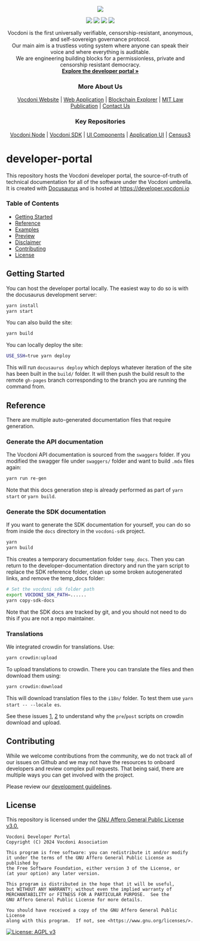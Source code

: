 <p align="center" width="100%">
    <img src="https://developer.vocdoni.io/img/vocdoni_logotype_full_white.svg" />
</p>

<p align="center" width="100%">
    <a href="https://github.com/vocdoni/developer-portal/commits/main/"><img src="https://img.shields.io/github/commit-activity/m/vocdoni/developer-portal" /></a>
    <a href="https://github.com/vocdoni/developer-portal/issues"><img src="https://img.shields.io/github/issues/vocdoni/developer-portal" /></a>
    <a href="https://discord.gg/xFTh8Np2ga"><img src="https://img.shields.io/badge/discord-join%20chat-blue.svg" /></a>
    <a href="https://twitter.com/vocdoni"><img src="https://img.shields.io/twitter/follow/vocdoni.svg?style=social&label=Follow" /></a>
</p>


  <div align="center">
    Vocdoni is the first universally verifiable, censorship-resistant, anonymous, and self-sovereign governance protocol. <br />
    Our main aim is a trustless voting system where anyone can speak their voice and where everything is auditable. <br />
    We are engineering building blocks for a permissionless, private and censorship resistant democracy.
    <br />
    <a href="https://developer.vocdoni.io/"><strong>Explore the developer portal »</strong></a>
    <br />
    <h3>More About Us</h3>
    <a href="https://vocdoni.io">Vocdoni Website</a>
    |
    <a href="https://vocdoni.app">Web Application</a>
    |
    <a href="https://explorer.vote/">Blockchain Explorer</a>
    |
    <a href="https://law.mit.edu/pub/remotevotingintheageofcryptography/release/1">MIT Law Publication</a>
    |
    <a href="https://chat.vocdoni.io">Contact Us</a>
    <br />
    <h3>Key Repositories</h3>
    <a href="https://github.com/vocdoni/vocdoni-node">Vocdoni Node</a>
    |
    <a href="https://github.com/vocdoni/vocdoni-sdk/">Vocdoni SDK</a>
    |
    <a href="https://github.com/vocdoni/ui-components">UI Components</a>
    |
    <a href="https://github.com/vocdoni/ui-scaffold">Application UI</a>
    |
    <a href="https://github.com/vocdoni/census3">Census3</a>
  </div>

# developer-portal

This repository hosts the Vocdoni developer portal, the source-of-truth of technical documentation for all of the software under the Vocdoni umbrella. 
It is created with [Docusaurus](https://docusaurus.io/) and is hosted at https://developer.vocdoni.io

### Table of Contents
- [Getting Started](#getting-started)
- [Reference](#reference)
- [Examples](#examples)
- [Preview](#preview)
- [Disclaimer](#disclaimer)
- [Contributing](#contributing)
- [License](#license)


## Getting Started

You can host the developer portal locally. The easiest way to do so is with the docusaurus development server:

```bash
yarn install
yarn start
```

You can also build the site:
```bash
yarn build
```

You can locally deploy the site:
```bash
USE_SSH=true yarn deploy
```
This will run `docusaurus deploy` which deploys whatever iteration of the site has been built in the `build/` folder. It will then push the build result to the remote `gh-pages` branch corresponding to the branch you are running the command from.


## Reference

There are multiple auto-generated documentation files that require generation.

### Generate the API documentation

The Vocdoni API documentation is sourced from the `swaggers` folder. If you modified the swagger file under `swaggers/` folder and want to build `.mdx` files again:

```bash
yarn run re-gen
```

Note that this docs generation step is already performed as part of `yarn start` or `yarn build`. 

### Generate the SDK documentation

If you want to generate the SDK documentation for yourself, you can do so from inside the `docs` directory in the `vocdoni-sdk` project. 

~~~bash
yarn
yarn build
~~~

This creates a temporary documentation folder `temp_docs`.
Then you can return to the developer-documentation directory and run the yarn script to replace the SDK reference folder, clean up some broken autogenerated links, and remove the temp_docs folder:

~~~bash
# Set the vocdoni sdk folder path
export VOCDONI_SDK_PATH=......
yarn copy-sdk-docs
~~~

Note that the SDK docs are tracked by git, and you should not need to do this if you are not a repo maintainer.


### Translations

We integrated crowdin for translations. Use:

```bash
yarn crowdin:upload
```

To upload translations to crowdin. There you can translate the files and then download them using:

```bash
yarn crowdin:download
```

This will download translation files to the `i18n/` folder. To test them use `yarn start -- --locale es`.

See these issues [1](https://community.crowdin.com/t/exclude-single-line-on-markdown-headers/2897), 
[2](https://community.crowdin.com/t/broken-mdx-components-on-download/2912) to understand why the `pre`/`post` scripts 
on crowdin download and upload. 


## Contributing 

While we welcome contributions from the community, we do not track all of our issues on Github and we may not have the resources to onboard developers and review complex pull requests. That being said, there are multiple ways you can get involved with the project. 

Please review our [development guidelines](https://developer.vocdoni.io/development-guidelines).

## License

This repository is licensed under the [GNU Affero General Public License v3.0.](./LICENSE)

    Vocdoni Developer Portal
    Copyright (C) 2024 Vocdoni Association

    This program is free software: you can redistribute it and/or modify
    it under the terms of the GNU Affero General Public License as published by
    the Free Software Foundation, either version 3 of the License, or
    (at your option) any later version.

    This program is distributed in the hope that it will be useful,
    but WITHOUT ANY WARRANTY; without even the implied warranty of
    MERCHANTABILITY or FITNESS FOR A PARTICULAR PURPOSE.  See the
    GNU Affero General Public License for more details.

    You should have received a copy of the GNU Affero General Public License
    along with this program.  If not, see <https://www.gnu.org/licenses/>.

[![License: AGPL v3](https://img.shields.io/badge/License-AGPL%20v3-blue.svg)](https://www.gnu.org/licenses/agpl-3.0)
